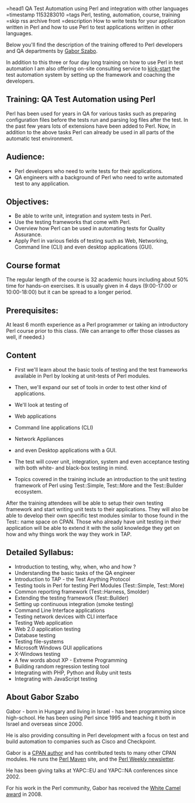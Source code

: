 =head1 QA Test Automation using Perl and integration with other languages
=timestamp 1153283010
=tags Perl, testing, automation, course, training
=skip rss archive front
=description How to write tests for your application written in Perl and how to use Perl to test applications written in other languages.

Below you'll find the description of the training offered to Perl developers and QA departments
by [Gabor Szabo]("#gabor).

In addition to this three or four day long training on how to use Perl in test automation
I am also offering on-site consulting service to [kick-start](/kick-starting-test-automation)
the test automation system by setting up the framework and  coaching the developers.
<!--  <li>Coaching the developers and QA personnel for several weeks to help them achieve the goals of the company.-->

<a name="training"></a>

## Training: QA Test Automation using Perl

Perl has been used for years in QA for various tasks such as
preparing configuration files before the tests run and parsing
log files after the test. In the past few years lots of extensions
have been added to Perl. Now, in addition to the above tasks Perl
can already be used in all parts of the automatic test environment.

<!--
It can be used to behave like a regular user, move the mouse and
click on buttons on any application running on Microsoft Windows
or to become a web client and test any web based application.
-->

## Audience:

* Perl developers who need to write tests for their applications.
* QA engineers with a background of Perl who need to write automated test to any application.

## Objectives:

* Be able to write unit, integration and system tests in Perl.
* Use the testing frameworks that come with Perl.
* Overview how Perl can be used in automating tests for Quality Assurance.
* Apply Perl in various fields of testing such as Web, Networking, Command line (CLI) and even desktop applications (GUI).

## Course format

The regular length of the course is 32 academic hours including about 50% time for hands-on exercises.
It is usually given in 4 days (9:00-17:00 or 10:00-18:00) but it can be spread to a longer period.

## Prerequisites:

At least 6 month experience as a Perl programmer or taking an
introductory Perl course prior to this class.
(We can arrange to offer those classes as well, if needed.)

## Content

* First we'll learn about the basic tools of testing and the test frameworks available in Perl by looking at unit-tests of Perl modules.
* Then, we'll expand our set of tools in order to test other kind of applications.
* We'll look at testing of

* Web applications
* Command line applications (CLI)
* Network Appliances
* and even Desktop applications with a GUI.

* The test will cover unit, integration, system and even acceptance testing with both white- and black-box testing in mind.
* Topics covered in the training include an introduction to the unit testing framework of Perl using Test::Simple, Test::More and the Test::Builder ecosystem.

After the training attendees will be able to setup their own
testing framework and start writing unit tests to their
applications. They will also be able to develop their own specific
test modules similar to those found in the Test:: name space on CPAN.
Those who already have unit testing in their application will be able
to extend it with the solid knowledge they get on how and why things
work the way they work in TAP.


## Detailed Syllabus:

* Introduction to testing, why, when, who and how ?
* Understanding the basic tasks of the QA engineer
* Introduction to TAP - the Test Anything Protocol
* Testing tools in Perl for testing Perl Modules (Test::Simple, Test::More)
* Common reporting framework (Test::Harness, Smolder)
* Extending the testing framework (Test::Builder)
* Setting up continuous integration (smoke testing)
* Command Line Interface applications
* Testing network devices with CLI interface
* Testing Web application
* Web 2.0 application testing
* Database testing
* Testing file-systems
* Microsoft Windows GUI applications
* X-Windows testing
* A few words about XP - Extreme Programming
* Building random regression testing tool
* Integrating with PHP, Python and Ruby unit tests
* Integrating with JavaScript testing

<a name="gabor"></a>
## About Gabor Szabo

Gabor - born in Hungary and living in Israel - has been programming
since high-school. He has been using Perl since 1995 and teaching
it both in Israel and overseas since 2000.

He is also providing consulting in Perl development with a focus on test
and build automation to companies such as Cisco and Checkpoint.

Gabor is a [CPAN author](https://metacpan.org/author/SZABGAB) and has contributed
tests to many other CPAN modules. He runs the [Perl Maven](https://perlmaven.com/)
site, and the [Perl Weekly newsletter](https://perlweekly.com/).

He has been giving talks at YAPC::EU and YAPC::NA conferences since 2002.

For his work in the Perl community, Gabor has received the
[White Camel award](https://www.perl.org/advocacy/white_camel/) in 2008.

